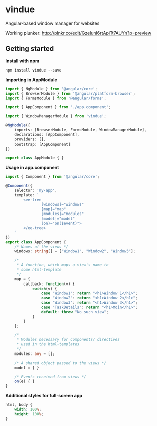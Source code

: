 # vindue
Angular-based window manager for websites

Working plunker: http://plnkr.co/edit/Gzelunl6rtApiTt7AUYn?p=preview

## Getting started

**Install with npm**

```npm install vindue --save```


**Importing in AppModule**
```typescript
import { NgModule } from '@angular/core';
import { BrowserModule } from '@angular/platform-browser';
import { FormsModule } from '@angular/forms';

import { AppComponent } from './app.component';

import { WindowManagerModule } from 'vindue';

@NgModule({
	imports: [BrowserModule, FormsModule, WindowManagerModule],
	declarations: [AppComponent],
	providers: [],
	bootstrap: [AppComponent]
})

export class AppModule { }
```

**Usage in app.component**
```typescript
import { Component } from '@angular/core';

@Component({
	selector: 'my-app',
	template: `
		<ee-tree
				[windows]="windows"
				[map]="map"
				[modules]="modules"
				[model]="model"
				(on)="on($event)">
		</ee-tree>
	`
})
export class AppComponent {
	/* Names of the views */
	windows: string[] = ["Window1", "Window2", "Window3"];

	/*
	 * A function, which maps a view's name to
	 * some html-template
	 */
	map = {
		callback: function(v) {
			switch(v) {
				case "Window1": return "<h1>Window 1</h1>";
				case "Window2": return "<h1>Window 2</h1>";
				case "Window3": return "<h1>Window 3</h1>";
				case "TaskDetails": return "<h1>Moin</h1>";
				default: throw "No such view";
			}
		}
	};

	/*
	 * Modules necessary for components/ directives
	 * used in the html-templates
	 */
	modules: any = [];

	/* A shared object passed to the views */
	model = { }

	/* Events received from views */
	on(e) { }
}
```

**Additional styles for full-screen app** 

```css
html, body {
	width: 100%;
	height: 100%;
}
```
